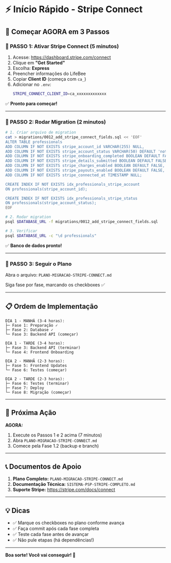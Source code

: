 # ⚡ Início Rápido - Stripe Connect

## 🎯 Começar AGORA em 3 Passos

### 📍 PASSO 1: Ativar Stripe Connect (5 minutos)

1. Acesse: https://dashboard.stripe.com/connect
2. Clique em **"Get Started"**
3. Escolha: **Express**
4. Preencher informações do LifeBee
5. Copiar **Client ID** (começa com `ca_`)
6. Adicionar no `.env`:
   ```bash
   STRIPE_CONNECT_CLIENT_ID=ca_xxxxxxxxxxxxx
   ```

✅ **Pronto para começar!**

---

### 📍 PASSO 2: Rodar Migration (2 minutos)

```bash
# 1. Criar arquivo de migration
cat > migrations/0012_add_stripe_connect_fields.sql << 'EOF'
ALTER TABLE professionals 
ADD COLUMN IF NOT EXISTS stripe_account_id VARCHAR(255) NULL,
ADD COLUMN IF NOT EXISTS stripe_account_status VARCHAR(50) DEFAULT 'not_connected',
ADD COLUMN IF NOT EXISTS stripe_onboarding_completed BOOLEAN DEFAULT FALSE,
ADD COLUMN IF NOT EXISTS stripe_details_submitted BOOLEAN DEFAULT FALSE,
ADD COLUMN IF NOT EXISTS stripe_charges_enabled BOOLEAN DEFAULT FALSE,
ADD COLUMN IF NOT EXISTS stripe_payouts_enabled BOOLEAN DEFAULT FALSE,
ADD COLUMN IF NOT EXISTS stripe_connected_at TIMESTAMP NULL;

CREATE INDEX IF NOT EXISTS idx_professionals_stripe_account 
ON professionals(stripe_account_id);

CREATE INDEX IF NOT EXISTS idx_professionals_stripe_status 
ON professionals(stripe_account_status);
EOF

# 2. Rodar migration
psql $DATABASE_URL -f migrations/0012_add_stripe_connect_fields.sql

# 3. Verificar
psql $DATABASE_URL -c "\d professionals"
```

✅ **Banco de dados pronto!**

---

### 📍 PASSO 3: Seguir o Plano

Abra o arquivo: `PLANO-MIGRACAO-STRIPE-CONNECT.md`

Siga fase por fase, marcando os checkboxes ✅

---

## 📋 Ordem de Implementação

```
DIA 1 - MANHÃ (3-4 horas):
├─ Fase 1: Preparação ✓
├─ Fase 2: Database ✓
└─ Fase 3: Backend API (começar)

DIA 1 - TARDE (3-4 horas):
├─ Fase 3: Backend API (terminar)
└─ Fase 4: Frontend Onboarding

DIA 2 - MANHÃ (2-3 horas):
├─ Fase 5: Frontend Updates
└─ Fase 6: Testes (começar)

DIA 2 - TARDE (2-3 horas):
├─ Fase 6: Testes (terminar)
├─ Fase 7: Deploy
└─ Fase 8: Migração (começar)
```

---

## 🚀 Próxima Ação

**AGORA:**
1. Execute os Passos 1 e 2 acima (7 minutos)
2. Abra `PLANO-MIGRACAO-STRIPE-CONNECT.md`
3. Comece pela Fase 1.2 (backup e branch)

---

## 📞 Documentos de Apoio

1. **Plano Completo:** `PLANO-MIGRACAO-STRIPE-CONNECT.md`
2. **Documentação Técnica:** `SISTEMA-PSP-STRIPE-COMPLETO.md`
3. **Suporte Stripe:** https://stripe.com/docs/connect

---

## 💡 Dicas

- ✅ Marque os checkboxes no plano conforme avança
- ✅ Faça commit após cada fase completa
- ✅ Teste cada fase antes de avançar
- ✅ Não pule etapas (há dependências!)

---

**Boa sorte! Você vai conseguir! 🚀**

